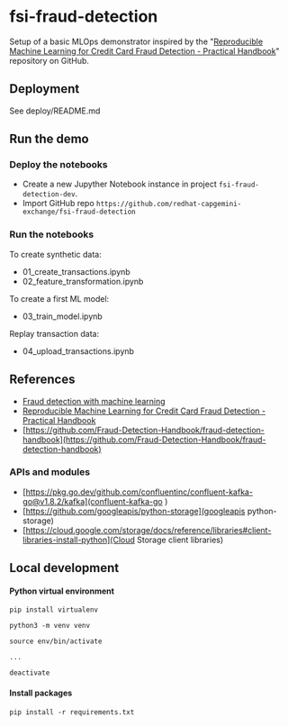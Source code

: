 # fsi-fraud-detection

Setup of a basic MLOps demonstrator inspired by the "[Reproducible Machine Learning for Credit Card Fraud Detection - Practical Handbook](https://fraud-detection-handbook.github.io/fraud-detection-handbook/Foreword.html)" repository on GitHub.

## Deployment

See deploy/README.md

## Run the demo

### Deploy the notebooks

* Create a new Jupyther Notebook instance in project `fsi-fraud-detection-dev`.
* Import GitHub repo `https://github.com/redhat-capgemini-exchange/fsi-fraud-detection`

### Run the notebooks

To create synthetic data:

* 01_create_transactions.ipynb
* 02_feature_transformation.ipynb

To create a first ML model:

* 03_train_model.ipynb

Replay transaction data:

* 04_upload_transactions.ipynb


## References

* [Fraud detection with machine learning](https://www.researchgate.net/project/Fraud-detection-with-machine-learning)
* [Reproducible Machine Learning for Credit Card Fraud Detection - Practical Handbook](https://fraud-detection-handbook.github.io/fraud-detection-handbook/Foreword.html)
* [https://github.com/Fraud-Detection-Handbook/fraud-detection-handbook](https://github.com/Fraud-Detection-Handbook/fraud-detection-handbook)

### APIs and modules

* [https://pkg.go.dev/github.com/confluentinc/confluent-kafka-go@v1.8.2/kafka](confluent-kafka-go )
* [https://github.com/googleapis/python-storage](googleapis python-storage)
* [https://cloud.google.com/storage/docs/reference/libraries#client-libraries-install-python](Cloud Storage client libraries)


## Local development

#### Python virtual environment

```shell
pip install virtualenv

python3 -m venv venv

source env/bin/activate

...

deactivate

```

#### Install packages

```shell
pip install -r requirements.txt
```
